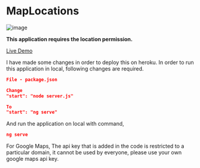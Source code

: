 # MapLocations

![image](https://github.com/ashwin-pandey/map-locations/tree/master/src/assets/images/screenshot.png)

**This application requires the location permission.**

[Live Demo](https://map-locations.herokuapp.com/)

I have made some changes in order to deploy this on heroku. In order to run this application in local, following changes are required.

```json
File - package.json

Change
"start": "node server.js"

To
"start": "ng serve"
```

And run the application on local with command,

```json
ng serve
```

For Google Maps,
The api key that is added in the code is restricted to a particular domain, it cannot be used by everyone, please use your own google maps api key.
